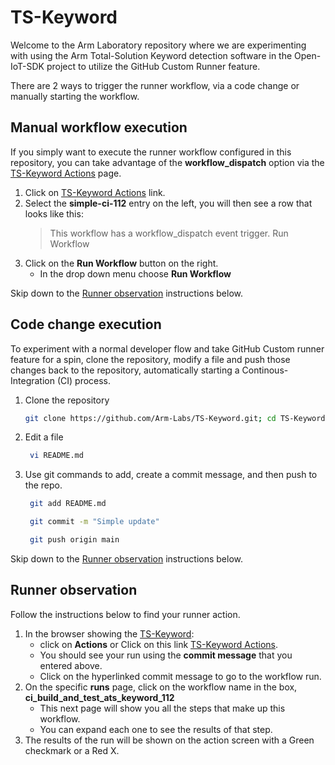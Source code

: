 # TS-Keyword
Welcome to the Arm Laboratory repository where we are experimenting with using the Arm Total-Solution Keyword detection software in the Open-IoT-SDK project to utilize the GitHub Custom Runner feature.

There are 2 ways to trigger the runner workflow, via a code change or manually starting the workflow.

## Manual workflow execution

If you simply want to execute the runner workflow configured in this repository, you can take advantage of the **workflow_dispatch** option via the [TS-Keyword Actions](https://github.com/Arm-Labs/TS-Keyword/actions) page.

1. Click on [TS-Keyword Actions](https://github.com/Arm-Labs/TS-Keyword/actions) link.
2. Select the **simple-ci-112** entry on the left, you will then see a row that looks like this:
   > This workflow has a workflow_dispatch event trigger.    Run Workflow
3. Click on the **Run Workflow** button on the right.
   * In the drop down menu choose **Run Workflow**

Skip down to the [Runner observation](#runner-observation) instructions below.
## Code change execution

To experiment with a normal developer flow and take GitHub Custom runner feature for a spin, clone the repository, modify a file and push those changes back to the repository, automatically starting a Continous-Integration (CI) process.

1. Clone the repository
    ```sh
    git clone https://github.com/Arm-Labs/TS-Keyword.git; cd TS-Keyword
    ```
2. Edit a file
    ```sh
     vi README.md
    ```
3. Use git commands to add, create a commit message, and then push to the repo.
    ```sh
     git add README.md
    ```
    ```sh
     git commit -m "Simple update"
    ```
    ```sh
     git push origin main
    ```
Skip down to the [Runner observation](#runner-observation) instructions below.

## Runner observation
Follow the instructions below to find your runner action.

1. In the browser showing the [TS-Keyword](https://github.com/Arm-Labs/TS-Keyword):
   * click on **Actions** or Click on this link [TS-Keyword Actions](https://github.com/Arm-Labs/TS-Keyword/actions).
   * You should see your run using the **commit message** that you entered above.
   * Click on the hyperlinked commit message to go to the workflow run.
1. On the specific **runs** page, click on the workflow name in the box, **ci_build_and_test_ats_keyword_112**
   * This next page will show you all the steps that make up this workflow.
   * You can expand each one to see the results of that step.
1. The results of the run will be shown on the action screen with a Green checkmark or a Red X.